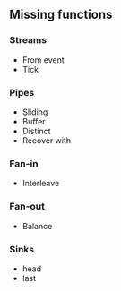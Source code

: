 
## Missing functions

### Streams

 * From event
 * Tick

### Pipes

 * Sliding
 * Buffer
 * Distinct
 * Recover with
 
### Fan-in

 * Interleave
 
### Fan-out

 * Balance

### Sinks

 * head
 * last
